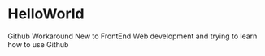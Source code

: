 # HelloWorld
Github Workaround
New to FrontEnd Web development and trying to learn how to use Github
